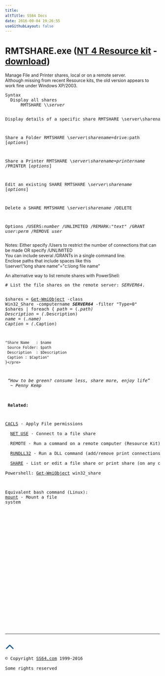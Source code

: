 ```yaml
---
title:
altTitle: SS64 Docs
date: 2016-09-04 19:26:55
useGithubLayout: false
---
```

<!-- #BeginLibraryItem "/Library/head_nt.lbi" --><!-- #EndLibraryItem --><h1>RMTSHARE.exe (<a href="../links/windows.html#kits">NT 4 Resource kit</a> - <a href="ftp://ftp.microsoft.com/bussys/winnt/winnt-public/reskit/nt40/i386/">download</a>)</h1> 
<p>Manage File and Printer shares, local or on a remote server.<br>
  Although missing from recent Resource kits, the old version appears to work fine 
under Windows XP/2003.</p>
<pre>Syntax
  Display all shares
      RMTSHARE \\<i>server</i>

  Display details of a specific share
      RMTSHARE \\server\sharename

  Share a Folder 
      RMTSHARE \\<i>server\sharename</i>=drive:path [<i>options</i>]

  Share a Printer 
      RMTSHARE \\<i>server\sharename</i>=<i>printername</i> /PRINTER [<i>options</i>]

  Edit an existing SHARE
      RMTSHARE \\<i>server\sharename</i> [<i>options</i>]

  Delete a SHARE
      RMTSHARE \\<i>server\sharename</i> /DELETE

Options
      /USERS:<i>number</i> 
      /UNLIMITED
      /REMARK:"<i>text</i>"
      /GRANT <i>user</i>:<i>perm</i>
      /REMOVE <i>user</i>
</pre>
<p>Notes: 
Either specify <span class="code">/Users</span> to restrict the number of connections that can be made
OR specify <span class="code">/UNLIMITED</span><br>
You can include several <span class="code">/GRANT</span>s in a single command line.<br>
Enclose paths that include spaces like this<br>
<span class="code">\\server\"long share name"="c:\long file name"</span></p>
<p>An alternative way to list remote shares with PowerShell:</p>
<pre># List the file shares on the remote server: <i>SERVER64</i>.

$shares = <a href="../ps/get-wmiobject.html">Get-WmiObject</a> -class Win32_Share -computername <b><i>SERVER64 </i></b>-filter "Type=0"
$shares | foreach {
    $path=($_.path)
    $Description=($_.Description)
    $name=($_.name)
    $Caption=($_.Caption)

    "Share Name   : $name
     Source Folder: $path 
     Description  : $Description
     Caption : $Caption"
    }</pre>
<p> <i class="quote">“How to be green? consume less, share more, enjoy life” 
  ~ Penny Kemp </i><br>
  <br>
<b> Related:</b></p>
<p><a href="cacls.html">CACLS</a> - Apply File permissions <br>
  <a href="net.html">NET USE</a> - Connect to a file share <br>
  REMOTE - Run a command on a remote computer (Resource Kit)<br>
  <a href="rundll32.html">RUNDLL32</a> - Run a DLL command (add/remove print connections)  <br>
  <a href="share.html">SHARE</a> - List or edit a file share or print share (on any computer)<br>
Powershell: <a href="../ps/get-wmiobject.html">Get-WmiObject</a> win32_share<br>

Equivalent bash command (Linux): <a href="../bash/mount.html">mount</a> - Mount a file system</p><!-- #BeginLibraryItem "/Library/foot_nt.lbi" --><p>
<!-- windows300 -->
<ins class="adsbygoogle" style="display:inline-block;width:300px;height:250px" data-ad-client="ca-pub-6140977852749469" data-ad-slot="7649547908"></ins>
<script>
(adsbygoogle = window.adsbygoogle || []).push({});
</script></p>
<hr>
<div id="bl" class="footer"><a href="rmtshare.html#"><img src="../images/top.png" width="30" height="22" alt="Back to the Top"></a></div>
<div id="br" class="footer, tagline">© Copyright <a href="http://ss64.com/">SS64.com</a> 1999-2016<br>
Some rights reserved</div><!-- #EndLibraryItem -->

